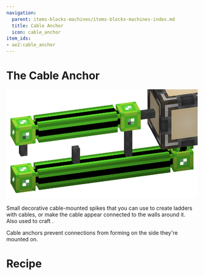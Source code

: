 ```yaml
---
navigation:
  parent: items-blocks-machines/items-blocks-machines-index.md
  title: Cable Anchor
  icon: cable_anchor
item_ids:
- ae2:cable_anchor
---
```

# The Cable Anchor

![A picture of cable anchors on glass cable.](../assets/assemblies/cable_anchor.png)

Small decorative cable-mounted spikes that you can use to create ladders with cables, or make the cable appear
connected to the walls around it. Also used to craft <ItemLink id="facade"/>.

Cable anchors prevent connections from forming on the side they're mounted on.

# Recipe

<RecipeFor id="cable_anchor" />